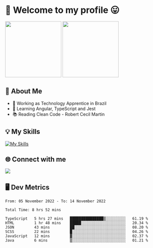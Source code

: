 # 🎉 Welcome to my profile 😛

<div>
  <img height="180em" src="https://github-readme-stats.vercel.app/api?username=VinicciusSantos&show_icons=true&icon_color=fff&include_all_commits=true&count_private=true&bg_color=30,08BEC1,394AAB&title_color=fff&text_color=fff"/>
  <img height="180em" src="https://github-readme-stats.vercel.app/api/top-langs/?username=VinicciusSantos&langs_count=8&layout=compact&include_all_commits=true&count_private=true&bg_color=30,3357AD,354DAD&title_color=fff&text_color=fff"/>
</div>


## 📖 About Me
- 🔭 Working as Technology Apprentice in Brazil
- 🌱 Learning Angular, TypeScript and Jest
- 📚 Reading Clean Code - Robert Cecil Martin

## 💡 My Skills

[![My Skills](https://skills.thijs.gg/icons?i=angular,react,html,css,sass,bootstrap,ts,js,nodejs,git,c,py,postgres)](https://github.com/VinicciusSantos)

## 🌐 Connect with me

<a href="https://www.linkedin.com/in/vinicius-guedes-b817aa223/"><img src="https://img.shields.io/badge/LinkedIn-0077B5?style=for-the-badge&logo=linkedin&logoColor=white"/></a>

## 🖥️ Dev Metrics

<!--START_SECTION:waka-->

```text
From: 05 November 2022 - To: 14 November 2022

Total Time: 8 hrs 52 mins

TypeScript   5 hrs 27 mins   ███████████████▒░░░░░░░░░   61.19 %
HTML         1 hr 48 mins    █████░░░░░░░░░░░░░░░░░░░░   20.34 %
JSON         43 mins         ██░░░░░░░░░░░░░░░░░░░░░░░   08.20 %
SCSS         22 mins         █░░░░░░░░░░░░░░░░░░░░░░░░   04.26 %
JavaScript   12 mins         ▓░░░░░░░░░░░░░░░░░░░░░░░░   02.37 %
Java         6 mins          ▒░░░░░░░░░░░░░░░░░░░░░░░░   01.21 %
```

<!--END_SECTION:waka-->
